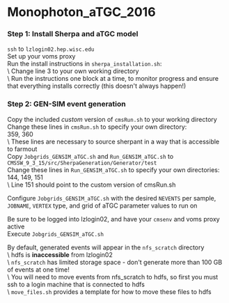 # Monophoton_aTGC_2016

### Step 1: Install Sherpa and aTGC model
`ssh` to `lzlogin02.hep.wisc.edu`\
Set up your voms proxy\
Run the install instructions in `sherpa_installation.sh`:\
\ Change line 3 to your own working directory\
\ Run the instructions one block at a time, to monitor progress and ensure that everything installs correctly (this doesn't always happen!)

### Step 2: GEN-SIM event generation
Copy the included *custom* version of `cmsRun.sh` to your working directory
Change these lines in `cmsRun.sh` to specify your own directory:\
359, 360\
\ These lines are necessary to source sherpant in a way that is accessible to farmout\
Copy `Jobgrids_GENSIM_aTGC.sh` and `Run_GENSIM_aTGC.sh` to `CMSSW_9_3_15/src/SherpaGeneration/Generator/test`\
Change these lines in `Run_GENSIM_aTGC.sh` to specify your own directories:\
144, 149, 151\
\ Line 151 should point to the custom version of cmsRun.sh

Configure `Jobgrids_GENSIM_aTGC.sh` with the desired `NEVENTS` per sample, `JOBNAME`, `VERTEX` type, and grid of aTGC parameter values to run on

Be sure to be logged into lzlogin02, and have your `cmsenv` and voms proxy active\
Execute `Jobgrids_GENSIM_aTGC.sh`

By default, generated events will appear in the `nfs_scratch` directory\
\ hdfs is **inaccessible** from lzlogin02\
\ `nfs_scratch` has limited storage space - don't generate more than 100 GB of events at one time!\
\ You will need to move events from nfs_scratch to hdfs, so first you must ssh to a login machine that is connected to hdfs\
\ `move_files.sh` provides a template for how to move these files to hdfs

